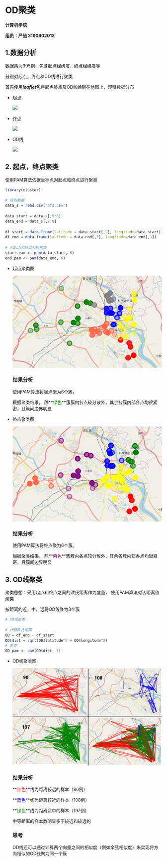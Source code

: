 # OD聚类

**计算机学院**

**组员：严喆  3190602013**

## 1.数据分析

数据集为395例，包含起点经纬度，终点经纬度等

分别对起点，终点和OD线进行聚类

首先使用***leaflet***包将起点终点及OD线绘制在地图上，观察数据分布

- 起点

  ![](/img/start_point.png)

  

- 终点

  ![](/img/end_point.png)

- OD线

  ![](/img/OD_line.png)



## 2. 起点，终点聚类

使用PAM算法依据坐标点对起点和终点进行聚类

```R
library(cluster)

# 读取数据
data_s = read.csv("df3.csv")

data_start = data_s[,5:6]
data_end = data_s[,7:8]

df_start = data.frame(latitude = data_start[,2], longitude=data_start[,1])
df_end = data.frame(latitude = data_end[,2], longitude=data_end[,1])

# 对起点和终点分别聚类
start.pam <- pam(data_start, 6)
end.pam <- pam(data_end, 6)
```

- 起点聚类图

  ![](img/start_cluster.png)

  ### 结果分析

  使用PAM算法将起点聚为6个簇。

  根据聚类结果， 除**<font color='green'>绿色</font>**簇簇内各点较分散外，其余各簇内部各点均很紧密，且簇间边界明显



- 终点聚类图

  ![](img/end_cluster.png)

  ### 结果分析

  使用PAM算法将终点聚为6个簇。

  根据聚类结果， 除**<font color='purple'>紫色</font>**簇簇内各点较分散外，其余各簇内部各点均很紧密，且簇间边界明显

## 3. OD线聚类

聚类思想：采用起点和终点之间的欧氏距离作为度量， 使用PAM算法对该距离值聚类

按距离的近，中，远将OD线聚为3个簇

```R
# OD线聚类

# 计算欧氏距离
OD = df_end - df_start
OD$dist = sqrt(OD$latitude^2 + OD$longitude^2)
# 聚类
OD_pam <- pam(OD$dist, 3)
```



- OD线聚类图

  ![](img/OD_cluster.png)

  ### 结果分析

  **<font color='red'>红色</font>**线为距离较远的样本（90例）

  **<font color='blue'>蓝色</font>**线为距离较近的样本（108例）

  **<font color='green'>绿色</font>**线为距离适中的样本（197例）

  中等距离的样本数明显多于较近和较远的

  ### 思考

  OD线还可以通过计算两个向量之间的相似度（例如余弦相似度）来实现将方向相似的OD线聚为同一个簇

  
